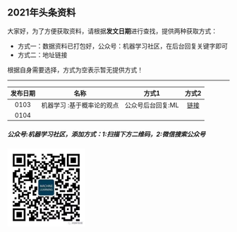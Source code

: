 ## 2021年头条资料

大家好，为了方便获取资料，请根据**发文日期**进行查找，提供两种获取方式：
- 方式一：数据资料已打包好，公众号：机器学习社区，在后台回复关键字即可
- 方式二：地址链接

根据自身需要选择，方式为空表示暂无提供方式！

---

| 发布日期 |名称|方式1 |方式2|
| :---------:|:-----------:|:-----------:|:-----------:|
| 0103 |机器学习 :基于概率论的观点|公众号后台回复:ML |[链接](https://github.com/probml/pml-book/releases/download/2020-12-28/pml1-2020-12-28.pdf)|
| 0104 |  |  ||

##### 公众号:**机器学习社区**，添加方式：1:扫描下方二维码，2:微信搜索公众号
<img src="/2021/pic/WechatIMG14.jpeg" width="35%">
